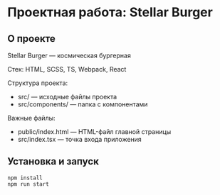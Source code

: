 # Проектная работа: Stellar Burger

## О проекте

Stellar Burger — космическая бургерная

Стек: HTML, SCSS, TS, Webpack, React

Структура проекта:

- src/ — исходные файлы проекта
- src/components/ — папка с компонентами

Важные файлы:

- public/index.html — HTML-файл главной страницы
- src/index.tsx — точка входа приложения

## Установка и запуск

```
npm install
npm run start
```
